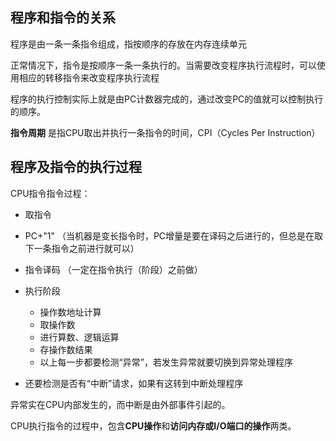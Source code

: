 ## 程序和指令的关系

程序是由一条一条指令组成，指按顺序的存放在内存连续单元

正常情况下，指令是按顺序一条一条执行的。当需要改变程序执行流程时，可以使用相应的转移指令来改变程序执行流程

程序的执行控制实际上就是由PC计数器完成的，通过改变PC的值就可以控制执行的顺序。

**指令周期** 是指CPU取出并执行一条指令的时间，CPI（Cycles Per Instruction）



## 程序及指令的执行过程

CPU指令指令过程：

- 取指令


- PC+"1" （当机器是变长指令时，PC增量是要在译码之后进行的，但总是在取下一条指令之前进行就可以）
- 指令译码 （一定在指令执行（阶段）之前做）
- 执行阶段
  - 操作数地址计算 
  - 取操作数
  - 进行算数、逻辑运算
  - 存操作数结果  
  - 以上每一步都要检测“异常”，若发生异常就要切换到异常处理程序
- 还要检测是否有“中断”请求，如果有这转到中断处理程序

异常实在CPU内部发生的，而中断是由外部事件引起的。

CPU执行指令的过程中，包含**CPU操作**和**访问内存或I/O端口的操作**两类。

